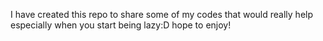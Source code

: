 I have created this repo to share some of my codes that would really help especially when you start being lazy:D hope to enjoy!

